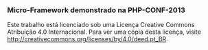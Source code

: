 ### Micro-Framework demonstrado na PHP-CONF-2013

Este trabalho está licenciado sob uma Licença Creative Commons Atribuição 4.0 Internacional. Para ver uma cópia desta licença, visite http://creativecommons.org/licenses/by/4.0/deed.pt_BR.